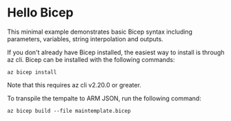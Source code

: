 # Hello Bicep

This minimal example demonstrates basic Bicep syntax including parameters, variables, string interpolation and outputs.

If you don't already have Bicep installed, the easiest way to install is through az cli.  Bicep can be installed with the following commands:

```
az bicep install
```

Note that this requires az cli v2.20.0 or greater.

To transpile the tempalte to ARM JSON, run the following command:

```
az bicep build --file maintemplate.bicep
```
